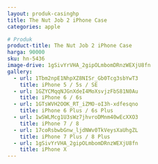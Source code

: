```yaml
---
layout: produk-casinghp
title: The Nut Job 2 iPhone Case
categories: apple

# Produk
product-title: The Nut Job 2 iPhone Case
harga: 90000
sku: hn-5436
image-drive: 1gSivYrVHA_2gipOLmbomDRnzWEXjU8fn
gallery:
  - url: 1Tbm2npE1NhpXZ8NISr_Gb0Tcg3sbYwT3
    title: iPhone 5 / 5s / SE
  - url: 1GZYCMqqNJGnXdeI4MoXsvjzFbS81N0Au
    title: iPhone 6 / 6s
  - url: 1GTsWVH2OOK_RT_iZMO-oI3h-xdfesqno
    title: iPhone 6 Plus / 6s Plus
  - url: 1wSWLMcg1U3sWz7jhvroDMnm40wEcXXO3
    title: iPhone 7 / 8
  - url: 17coRsbwbGnw_ljdNWv0TkVeysXaUhgZL
    title: iPhone 7 Plus / 8 Plus
  - url: 1gSivYrVHA_2gipOLmbomDRnzWEXjU8fn
    title: iPhone X
---
```

